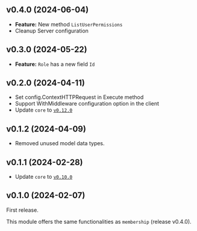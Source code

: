## v0.4.0 (2024-06-04)

- **Feature:** New method `ListUserPermissions`
- Cleanup Server configuration

## v0.3.0 (2024-05-22)

- **Feature:** `Role` has a new field `Id`

## v0.2.0 (2024-04-11)

- Set config.ContextHTTPRequest in Execute method
- Support WithMiddleware configuration option in the client
- Update `core` to [`v0.12.0`](../../core/CHANGELOG.md#v0120-2024-04-11)

## v0.1.2 (2024-04-09)

- Removed unused model data types.

## v0.1.1 (2024-02-28)

- Update `core` to [`v0.10.0`](../../core/CHANGELOG.md#v0100-2024-02-27)

## v0.1.0 (2024-02-07)

First release.

This module offers the same functionalities as `membership` (release v0.4.0).
